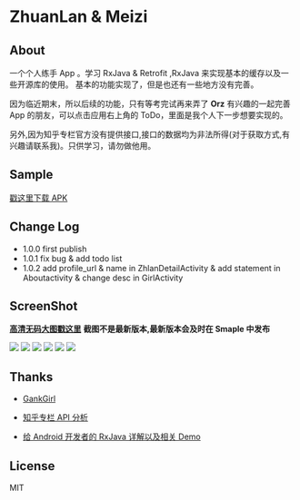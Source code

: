 # ZhuanLan & Meizi

## About
一个个人练手 App 。学习 RxJava & Retrofit ,RxJava 来实现基本的缓存以及一些开源库的使用。
基本的功能实现了，但是也还有一些地方没有完善。

因为临近期末，所以后续的功能，只有等考完试再来弄了 **Orz**
有兴趣的一起完善 App 的朋友，可以点击应用右上角的 ToDo，里面是我个人下一步想要实现的。 

另外,因为知乎专栏官方没有提供接口,接口的数据均为非法所得(对于获取方式,有兴趣请联系我)。只供学习，请勿做他用。

## Sample

[戳这里下载 APK](http://fir.im/ZhuanLan)

## Change Log
  
* 1.0.0 first publish
* 1.0.1 fix bug & add todo list 
* 1.0.2 add profile_url & name in ZhlanDetailActivity & add statement in Aboutactivity & change desc in GirlActivity

## ScreenShot
**[高清无码大图戳这里](https://github.com/wuchangfeng/ZhuanLan/tree/master/ScreenShot)**
**截图不是最新版本,最新版本会及时在 Smaple 中发布**

![](http://7xrl8j.com1.z0.glb.clouddn.com/10.png)
![](http://7xrl8j.com1.z0.glb.clouddn.com/12.png)
![](http://7xrl8j.com1.z0.glb.clouddn.com/11.png)
![](http://7xrl8j.com1.z0.glb.clouddn.com/15.png)
![](http://7xrl8j.com1.z0.glb.clouddn.com/16.png)
![](http://7xrl8j.com1.z0.glb.clouddn.com/17.png)




## Thanks

* [GankGirl](https://github.com/gaolonglong/GankGirl)

* [知乎专栏 API 分析](https://marktony.github.io/2016/05/14/%E7%9F%A5%E4%B9%8E%E4%B8%93%E6%A0%8FAPI%E5%88%86%E6%9E%90/)

* [给 Android 开发者的 RxJava 详解以及相关 Demo](https://gank.io/post/560e15be2dca930e00da1083)







##  License
MIT
